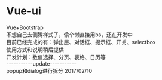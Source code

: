 # Vue-ui
Vue+Bootstrap<br/>
不想自己去倒腾样式了，偷个懒直接用bs，还在开发中<br/>
目前已经完成的有：弹出层、对话框、提示框、开关、selectbox<br/>
使用方式和说明稍后提供<br/>
开发计划：数值选择、分页、表格、日历等<br/>
-----------update-----------<br/>
popup和dialog进行拆分   2017/02/10
